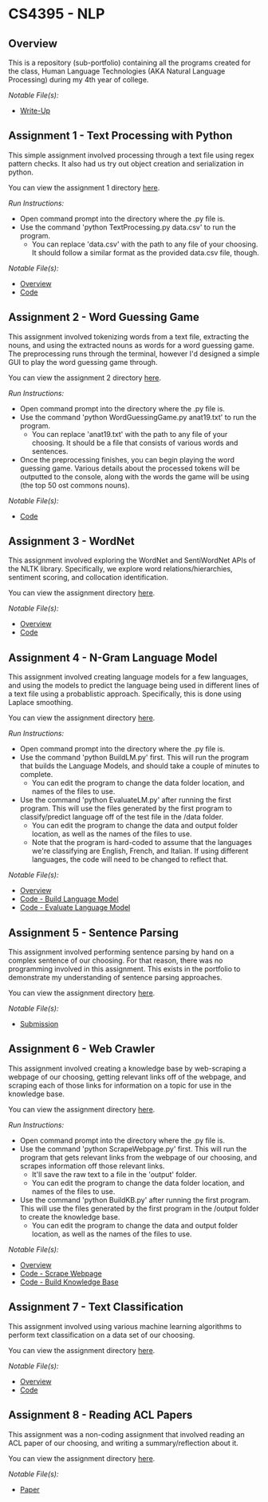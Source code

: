 # **CS4395 - NLP**
## **Overview**

This is a repository (sub-portfolio) containing all the programs created for the class, Human Language Technologies (AKA Natural Language Processing) during my 4th year of college.

*Notable File(s):* 
- [Write-Up](Overview/Overview%20of%20NLP.pdf) 

## **Assignment 1 - Text Processing with Python**

This simple assignment involved processing through a text file using regex pattern checks. It also had us try out object creation and serialization in python.

You can view the assignment 1 directory [here](Assignment%201%20-%20Text%20Processing%20with%20Python).

*Run Instructions:* 
- Open command prompt into the directory where the .py file is.
- Use the command 'python TextProcessing.py data.csv' to run the program.
    - You can replace 'data.csv' with the path to any file of your choosing. It should follow a similar format as the provided data.csv file, though.

*Notable File(s):* 
- [Overview](Assignment%201%20-%20Text%20Processing%20with%20Python/TextProcessing.pdf)
- [Code](Assignment%201%20-%20Text%20Processing%20with%20Python/TextProcessing.py)

## **Assignment 2 - Word Guessing Game**

This assignment involved tokenizing words from a text file, extracting the nouns, and using the extracted nouns as words for a word guessing game. The preprocessing runs through the terminal, however I'd designed a simple GUI to play the word guessing game through.

You can view the assignment 2 directory [here](Assignment%202%20-%20Word%20Guessing%20Game).

*Run Instructions:*
- Open command prompt into the directory where the .py file is.
- Use the command 'python WordGuessingGame.py anat19.txt' to run the program.
    - You can replace 'anat19.txt' with the path to any file of your choosing. It should be a file that consists of various words and sentences.
- Once the preprocessing finishes, you can begin playing the word guessing game. Various details about the processed tokens will be outputted to the console, along with the words the game will be using (the top 50 ost commons nouns).

*Notable File(s):* 
- [Code](Assignment%202%20-%20Word%20Guessing%20Game/WordGuessingGame.py) 

## **Assignment 3 - WordNet**

This assignment involved exploring the WordNet and SentiWordNet APIs of the NLTK library. Specifically, we explore word relations/hierarchies, sentiment scoring, and collocation identification.

You can view the assignment directory [here](Assignment%203%20-%20WordNet).

*Notable File(s):* 
- [Overview](Assignment%203%20-%20WordNet/WordNet.pdf) 
- [Code](Assignment%203%20-%20WordNet/WordNet.ipynb) 

## **Assignment 4 - N-Gram Language Model**

This assignment involved creating language models for a few languages, and using the models to predict the language being used in different lines of a text file using a probablistic approach. Specifically, this is done using Laplace smoothing.

You can view the assignment directory [here](Assignment%204%20-%20N-Gram%20Language%20Model).

*Run Instructions:* 
- Open command prompt into the directory where the .py file is. 
- Use the command 'python BuildLM.py' first. This will run the program that builds the Language Models, and should take a couple of minutes to complete. 
    - You can edit the program to change the data folder location, and names of the files to use. 
- Use the command 'python EvaluateLM.py' after running the first program. This will use the files generated by the first program to classify/predict language off of the test file in the /data folder. 
    - You can edit the program to change the data and output folder location, as well as the names of the files to use. 
    - Note that the program is hard-coded to assume that the languages we're classifying are English, French, and Italian. If using different languages, the code will need to be changed to reflect that. 

*Notable File(s):* 
- [Overview](Assignment%204%20-%20N-Gram%20Language%20Model/NGrams.pdf) 
- [Code - Build Language Model](Assignment%204%20-%20N-Gram%20Language%20Model/BuildLM.py) 
- [Code - Evaluate Language Model](Assignment%204%20-%20N-Gram%20Language%20Model/EvaluateLM.py) 

## **Assignment 5 - Sentence Parsing**

This assignment involved performing sentence parsing by hand on a complex sentence of our choosing. For that reason, there was no programming involved in this assignment. This exists in the portfolio to demonstrate my understanding of sentence parsing approaches.

You can view the assignment directory [here](Assignment%205%20-%20Sentence%20Parsing).

*Notable File(s):* 
- [Submission](Assignment%205%20-%20Sentence%20Parsing/Sentence%20Parsing.pdf)

## **Assignment 6 - Web Crawler**

This assignment involved creating a knowledge base by web-scraping a webpage of our choosing, getting relevant links off of the webpage, and scraping each of those links for information on a topic for use in the knowledge base.

You can view the assignment directory [here](Assignment%206%20-%20Web%20Crawler).

*Run Instructions:* 
- Open command prompt into the directory where the .py file is. 
- Use the command 'python ScrapeWebpage.py' first. This will run the program that gets relevant links from the webpage of our choosing, and scrapes information off those relevant links.
    - It'll save the raw text to a file in the 'output' folder.
    - You can edit the program to change the data folder location, and names of the files to use. 
- Use the command 'python BuildKB.py' after running the first program. This will use the files generated by the first program in the /output folder to create the knowledge base. 
    - You can edit the program to change the data and output folder location, as well as the names of the files to use.

*Notable File(s):* 
- [Overview](Assignment%206%20-%20Web%20Crawler/WebCrawler.pdf)
- [Code - Scrape Webpage](Assignment%206%20-%20Web%20Crawler/ScrapeWebpage.py)
- [Code - Build Knowledge Base](Assignment%206%20-%20Web%20Crawler/BuildKB.py)

## **Assignment 7 - Text Classification**

This assignment involved using various machine learning algorithms to perform text classification on a data set of our choosing.

You can view the assignment directory [here](Assignment%207%20-%20Text%20Classification).

*Notable File(s):* 
- [Overview](Assignment%207%20-%20Text%20Classification/TextClassification.pdf)
- [Code](Assignment%207%20-%20Text%20Classification/TextClassification.ipynb)

## **Assignment 8 - Reading ACL Papers**

This assignment was a non-coding assignment that involved reading an ACL paper of our choosing, and writing a summary/reflection about it.

You can view the assignment directory [here](Assignment%208%20-%20Reading%20ACL%20Papers).

*Notable File(s):* 
- [Paper](Assignment%208%20-%20Reading%20ACL%20Papers/ACL%20Paper%20Summary.pdf)